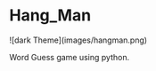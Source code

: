 # Hang_Man
 <picture>
  <source media="(prefers-color-scheme: light)" srcset="images/hangman.png">
</picture>
![dark Theme](images/hangman.png)

 Word Guess game using python.
